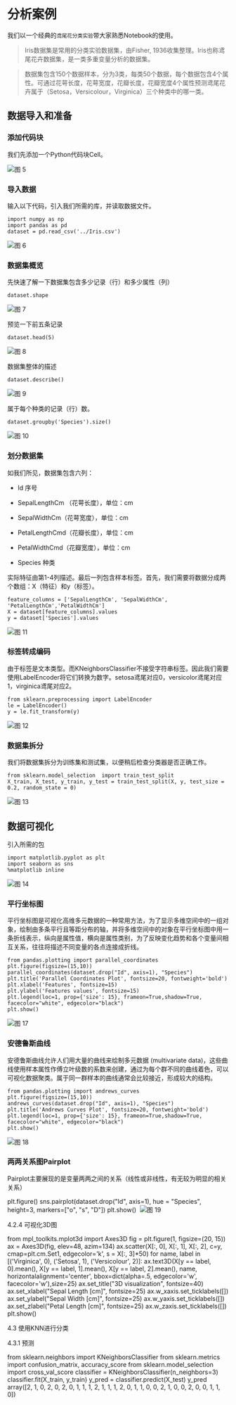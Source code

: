 # 分析案例

我们以一个经典的`鸢尾花分类实验`带大家熟悉Notebook的使用。

>Iris数据集是常用的分类实验数据集，由Fisher, 1936收集整理。Iris也称鸢尾花卉数据集，是一类多重变量分析的数据集。

>数据集包含150个数据样本，分为3类，每类50个数据，每个数据包含4个属性。可通过花萼长度，花萼宽度，花瓣长度，花瓣宽度4个属性预测鸢尾花卉属于（Setosa，Versicolour，Virginica）三个种类中的哪一类。

## 数据导入和准备

### 添加代码块
我们先添加一个Python代码块Cell。

![图 5](../images/%E5%A2%9E%E5%8A%A0cell.png)  


### 导入数据
输入以下代码，引入我们所需的库，并读取数据文件。

```
import numpy as np
import pandas as pd
dataset = pd.read_csv('../Iris.csv')
```

![图 6](../images/%E8%BF%90%E8%A1%8Ccell.png)  

### 数据集概览

先快速了解一下数据集包含多少记录（行）和多少属性（列）

```
dataset.shape
```
![图 7](../images/datashape.png)  

预览一下前五条记录

```
dataset.head(5)
```

![图 8](../images/datahead.png)  

数据集整体的描述

```
dataset.describe()
```
![图 9](../images/datadescrib.png)  

属于每个种类的记录（行）数。

```
dataset.groupby('Species').size()
```
![图 10](../images/datagroup.png)  

### 划分数据集

如我们所见，数据集包含六列：

* Id  序号

* SepalLengthCm （花萼长度），单位：cm

* SepalWidthCm（花萼宽度），单位：cm

* PetalLengthCmd（花瓣长度），单位：cm

* PetalWidthCmd（花瓣宽度），单位：cm

* Species  种类

实际特征由第1-4列描述。最后一列包含样本标签。首先，我们需要将数据分成两个数组：X（特征）和y（标签）。

```
feature_columns = ['SepalLengthCm', 'SepalWidthCm', 'PetalLengthCm','PetalWidthCm']
X = dataset[feature_columns].values
y = dataset['Species'].values
```
![图 11](../images/dataxy.png)  

### 标签转成编码

由于标签是文本类型。而KNeighborsClassifier不接受字符串标签。因此我们需要使用LabelEncoder将它们转换为数字。setosa鸢尾对应0，versicolor鸢尾对应1，virginica鸢尾对应2。
```
from sklearn.preprocessing import LabelEncoder
le = LabelEncoder()
y = le.fit_transform(y)
```
![图 12](../images/transform.png)  


### 数据集拆分

我们将数据集拆分为训练集和测试集，以便稍后检查分类器是否正确工作。

```
from sklearn.model_selection  import train_test_split
X_train, X_test, y_train, y_test = train_test_split(X, y, test_size = 0.2, random_state = 0)
```

![图 13](../images/splitxy.png)  


## 数据可视化

引入所需的包

```
import matplotlib.pyplot as plt
import seaborn as sns
%matplotlib inline
```
![图 14](../images/seaborn.png)  


### 平行坐标图

平行坐标图是可视化高维多元数据的一种常用方法，为了显示多维空间中的一组对象，绘制由多条平行且等距分布的轴，并将多维空间中的对象在平行坐标图中用一条折线表示，纵向是属性值，横向是属性类别，为了反映变化趋势和各个变量间相互关系，往往将描述不同变量的各点连接成折线。

```
from pandas.plotting import parallel_coordinates
plt.figure(figsize=(15,10))
parallel_coordinates(dataset.drop("Id", axis=1), "Species")
plt.title('Parallel Coordinates Plot', fontsize=20, fontweight='bold')
plt.xlabel('Features', fontsize=15)
plt.ylabel('Features values', fontsize=15)
plt.legend(loc=1, prop={'size': 15}, frameon=True,shadow=True, facecolor="white", edgecolor="black")
plt.show()
```
![图 17](../images/pa2.png)  


### 安德鲁斯曲线

安德鲁斯曲线允许人们用大量的曲线来绘制多元数据 (multivariate data)，这些曲线使用样本属性作傅立叶级数的系数来创建，通过为每个群不同的曲线着色，可以可视化数据聚类。属于同一群样本的曲线通常会比较接近，形成较大的结构。

```
from pandas.plotting import andrews_curves
plt.figure(figsize=(15,10))
andrews_curves(dataset.drop("Id", axis=1), "Species")
plt.title('Andrews Curves Plot', fontsize=20, fontweight='bold')
plt.legend(loc=1, prop={'size': 15}, frameon=True,shadow=True, facecolor="white", edgecolor="black")
plt.show()
```

![图 18](../images/andrew.png)  


### 两两关系图Pairplot

Pairplot主要展现的是变量两两之间的关系（线性或非线性，有无较为明显的相关关系）

plt.figure()
sns.pairplot(dataset.drop("Id", axis=1), hue = "Species", height=3, markers=["o", "s", "D"])
plt.show()
​
![图 19](../images/pair.png)  




4.2.4 可视化3D图

from mpl_toolkits.mplot3d import Axes3D
fig = plt.figure(1, figsize=(20, 15))
ax = Axes3D(fig, elev=48, azim=134)
ax.scatter(X[:, 0], X[:, 1], X[:, 2], c=y,
           cmap=plt.cm.Set1, edgecolor='k', s = X[:, 3]*50)
for name, label in [('Virginica', 0), ('Setosa', 1), ('Versicolour', 2)]:
    ax.text3D(X[y == label, 0].mean(),
              X[y == label, 1].mean(),
              X[y == label, 2].mean(), name,
              horizontalalignment='center',
              bbox=dict(alpha=.5, edgecolor='w', facecolor='w'),size=25)
ax.set_title("3D visualization", fontsize=40)
ax.set_xlabel("Sepal Length [cm]", fontsize=25)
ax.w_xaxis.set_ticklabels([])
ax.set_ylabel("Sepal Width [cm]", fontsize=25)
ax.w_yaxis.set_ticklabels([])
ax.set_zlabel("Petal Length [cm]", fontsize=25)
ax.w_zaxis.set_ticklabels([])
plt.show()
​






4.3 使用KNN进行分类

4.3.1 预测

from sklearn.neighbors import KNeighborsClassifier
from sklearn.metrics import confusion_matrix, accuracy_score
from sklearn.model_selection import cross_val_score
classifier = KNeighborsClassifier(n_neighbors=3)
classifier.fit(X_train, y_train)
y_pred = classifier.predict(X_test)
y_pred
array([2, 1, 0, 2, 0, 2, 0, 1, 1, 1, 2, 1, 1, 1, 2, 0, 1, 1, 0, 0, 2, 1,  0, 0, 2, 0, 0, 1, 1, 0])